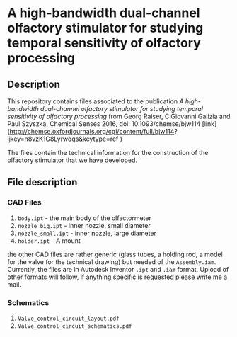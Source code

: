 # A high-bandwidth dual-channel olfactory stimulator for studying temporal sensitivity of olfactory processing 
## Description
This repository contains files associated to the publication _A high-bandwidth dual-channel olfactory stimulator for studying temporal sensitivity of olfactory processing_ from Georg Raiser, C.Giovanni Galizia and Paul Szyszka, Chemical Senses 2016, doi: 10.1093/chemse/bjw114 [link](http://chemse.oxfordjournals.org/cgi/content/full/bjw114?
ijkey=n8vzK1G8Lyrwqqs&keytype=ref )

The files contain the technical information for the construction of the olfactory stimulator that we have developed.

## File description

### CAD Files
1. `body.ipt` - the main body of the olfactormeter
2. `nozzle_big.ipt` - inner nozzle, small diameter
3. `nozzle_small.ipt` - inner nozzle, large diameter
4. `holder.ipt` - A mount

the other CAD files are rather generic (glass tubes, a holding rod, a model for the valve for the technical drawing) but needed of the `Assembly.iam`.
Currently, the files are in Autodesk Inventor `.ipt` and `.iam` format. Upload of other formats will follow, if anything specific is requested please write me a mail.

### Schematics
1. `Valve_control_circuit_layout.pdf`
2. `Valve_control_circuit_schematics.pdf`
